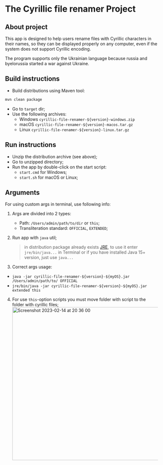 # The Cyrillic file renamer Project

## About project

This app is designed to help users rename files
with Cyrillic characters in their names, so they
can be displayed properly on any computer, even
if the system does not support Cyrillic encoding.

The program supports only the Ukrainian language
because russia and byelorussia started a war against
Ukraine.

## Build instructions

- Build distributions using Maven tool:

```bash
mvn clean package
```

- Go to `target` dir;
- Use the following archives:
    - Windows `cyrillic-file-renamer-${version}-windows.zip`
    - macOS `cyrillic-file-renamer-${version}-macos.tar.gz`
    - Linux `cyrillic-file-renamer-${version}-linux.tar.gz`

## Run instructions

- Unzip the distribution archive (see above);
- Go to unzipped directory;
- Run the app by double-click on the start script:
    - `start.cmd` for Windows;
    - `start.sh` for macOS or Linux;

## Arguments

For using custom args in terminal, use following info:

1. Args are divided into 2 types:
    - Path: `/Users/admin/path/to/dir` or `this`;
    - Transliteration standard: `OFFICIAL`, `EXTENDED`;
2. Run app with `java` util;

   > in distribution package already
   exists [JRE](https://en.wikipedia.org/wiki/Java_(software_platform)#Java_Runtime_Environment), to use it
   enter `jre/bin/java...` in Terminal or if you have installed Java 15+ version, just use `java...`

3. Correct args usage:

- `java -jar cyrillic-file-renamer-${version}-${myOS}.jar /Users/admin/path/to/ OFFICIAL`
- `jre/bin/java -jar cyrillic-file-renamer-${version}-${myOS}.jar extended this`

4. For use `this`-option scripts you must move folder with script to the folder with cyrillic files;
   <img width="503" alt="Screenshot 2023-02-14 at 20 36 00" src="https://user-images.githubusercontent.com/59470968/218839289-221f9bbe-99c6-4904-904a-f2b209275942.png">
